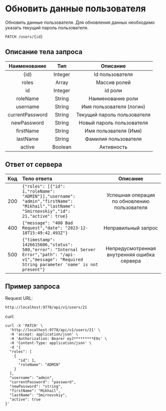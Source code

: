 # Обновить данные пользователя
Обновить данные пользователя. Для обновления данных необходимо указать текущий пароль пользователя.
```
PATCH /users/{id}
```
## Описание тела запроса
|  Наименование   |   Тип   |          Описание           |
|:---------------:|:-------:|:---------------------------:|
|      {id}       | Integer |       Id пользователя       |
|      roles      |  Array  |        Массив ролей         |
|       id        | Integer |           id роли           |
|    roleName     | String  |      Наименование роли      |
|    username     | String  |  Имя пользователя (логин)   |
| currentPassword | String  | Текущий пароль пользователя |
|   newPassword   | String  |  Новый пароль пользователя  |
|    firstName    | String  |    Имя пользвателя (Имя)    |
|    lastName     | String  |    Фамилия пользователя     |
|     active      | Boolean |         Активность          |

## Ответ от сервера
| Код | Тело ответа                                                                                                                                                   |                   Описание                    |
|:---:|:--------------------------------------------------------------------------------------------------------------------------------------------------------------|:---------------------------------------------:|
| 200 | ```{"roles": [{"id": 1,"roleName": "ADMIN"}],"username": "admin","firstName": "Mikhail","lastName": "Smirnovskiy","id": 21,"active": true}```                 | Успешная операция по обновлению пользователя  |
| 400 | ```{"message": "400 Bad Request","date": "2023-12-18T15:49:42.493Z"}```                                                                                       |              Неправильный запрос              |
| 500 | ```{"timestamp": 1426615606,"status": 500,"error": "Internal Server Error","path": "/api-v1","message": "Required String parameter 'name' is not present"}``` |  Непредусмотренная внутренняя ошибка сервера  |
## Пример запроса
Request URL:
```
http://localhost:9778/api/v1/users/21
```
curl:
```
curl -X 'PATCH' \
  'http://localhost:9778/api/v1/users/21' \
  -H 'accept: application/json' \
  -H 'Authorization: Bearer eyJ*********E9s' \
  -H 'Content-Type: application/json' \
  -d '{
  "roles": [
    {
      "id": 1,
      "roleName": "ADMIN"
    }
  ],
  "username": "admin",
  "currentPassword": "password",
  "newPassword": "string",
  "firstName": "Mikhail",
  "lastName": "Smirnovskiy",
  "active": true
}'
```